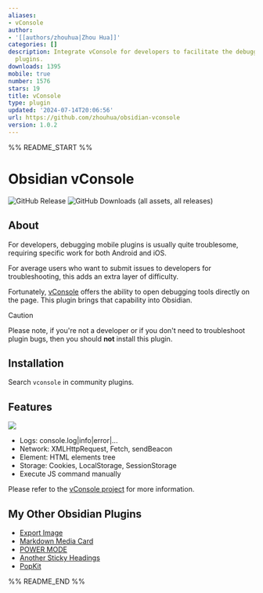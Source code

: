 ```yaml
---
aliases:
- vConsole
author:
- '[[authors/zhouhua|Zhou Hua]]'
categories: []
description: Integrate vConsole for developers to facilitate the debugging of mobile
  plugins.
downloads: 1395
mobile: true
number: 1576
stars: 19
title: vConsole
type: plugin
updated: '2024-07-14T20:06:56'
url: https://github.com/zhouhua/obsidian-vconsole
version: 1.0.2
---
```


%% README_START %%

# Obsidian vConsole

![GitHub Release](https://img.shields.io/github/v/release/zhouhua/obsidian-vconsole?include_prereleases&style=flat) ![GitHub Downloads (all assets, all releases)](https://img.shields.io/github/downloads/zhouhua/obsidian-vconsole/total?style=flat)

## About

For developers, debugging mobile plugins is usually quite troublesome, requiring specific work for both Android and iOS.

For average users who want to submit issues to developers for troubleshooting, this adds an extra layer of difficulty.

Fortunately, [vConsole](https://github.com/Tencent/vConsole) offers the ability to open debugging tools directly on the page. This plugin brings that capability into Obsidian.

> [!CAUTION]
> Please note, if you're not a developer or if you don't need to troubleshoot plugin bugs, then you should **not** install this plugin.

## Installation

Search `vconsole` in community plugins.

## Features

![](https://raw.githubusercontent.com/zhouhua/obsidian-vconsole/HEAD/screenshots/screenshot.png)

- Logs: console.log|info|error|...
- Network: XMLHttpRequest, Fetch, sendBeacon
- Element: HTML elements tree
- Storage: Cookies, LocalStorage, SessionStorage
- Execute JS command manually

Please refer to the [vConsole project](https://github.com/Tencent/vConsole) for more information.

## My Other Obsidian Plugins

- [Export Image](https://github.com/zhouhua/obsidian-export-image)
- [Markdown Media Card](https://github.com/zhouhua/obsidian-markdown-media-card)
- [POWER MODE](https://github.com/zhouhua/obsidian-power-mode)
- [Another Sticky Headings](https://github.com/zhouhua/obsidian-sticky-headings)
- [PopKit](https://github.com/zhouhua/obsidian-popkit)


%% README_END %%
